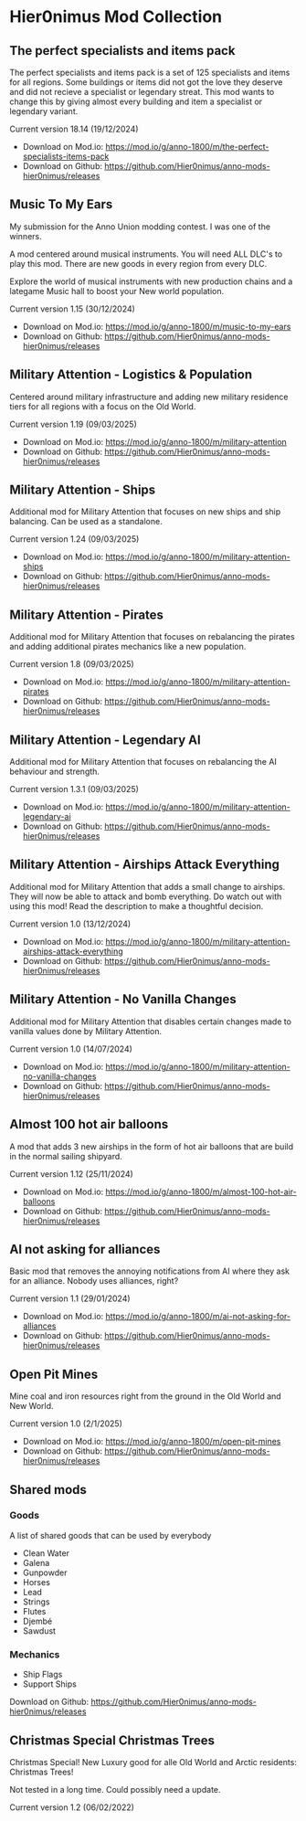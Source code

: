 # Hier0nimus Mod Collection

## The perfect specialists and items pack

The perfect specialists and items pack is a set of 125 specialists and items for all regions. Some buildings or items did not got the love they deserve and did not recieve a specialist or legendary streat. This mod wants to change this by giving almost every building and item a specialist or legendary variant.

Current version 18.14 (19/12/2024)
- Download on Mod.io: https://mod.io/g/anno-1800/m/the-perfect-specialists-items-pack
- Download on Github: https://github.com/Hier0nimus/anno-mods-hier0nimus/releases

## Music To My Ears

My submission for the Anno Union modding contest. I was one of the winners.

A mod centered around musical instruments.
You will need ALL DLC's to play this mod. There are new goods in every region from every DLC.

Explore the world of musical instruments with new production chains and a lategame Music hall to boost your New world population.

Current version 1.15 (30/12/2024)
- Download on Mod.io: https://mod.io/g/anno-1800/m/music-to-my-ears
- Download on Github: https://github.com/Hier0nimus/anno-mods-hier0nimus/releases

## Military Attention - Logistics & Population

Centered around military infrastructure and adding new military residence tiers for all regions with a focus on the Old World.

Current version 1.19 (09/03/2025)
- Download on Mod.io: https://mod.io/g/anno-1800/m/military-attention
- Download on Github: https://github.com/Hier0nimus/anno-mods-hier0nimus/releases

## Military Attention - Ships

Additional mod for Military Attention that focuses on new ships and ship balancing. Can be used as a standalone.

Current version 1.24 (09/03/2025)
- Download on Mod.io: https://mod.io/g/anno-1800/m/military-attention-ships
- Download on Github: https://github.com/Hier0nimus/anno-mods-hier0nimus/releases

## Military Attention - Pirates

Additional mod for Military Attention that focuses on rebalancing the pirates and adding additional pirates mechanics like a new population.

Current version 1.8 (09/03/2025)
- Download on Mod.io: https://mod.io/g/anno-1800/m/military-attention-pirates
- Download on Github: https://github.com/Hier0nimus/anno-mods-hier0nimus/releases

## Military Attention - Legendary AI

Additional mod for Military Attention that focuses on rebalancing the AI behaviour and strength.

Current version 1.3.1 (09/03/2025)
- Download on Mod.io: https://mod.io/g/anno-1800/m/military-attention-legendary-ai
- Download on Github: https://github.com/Hier0nimus/anno-mods-hier0nimus/releases

## Military Attention - Airships Attack Everything

Additional mod for Military Attention that adds a small change to airships. They will now be able to attack and bomb everything. Do watch out with using this mod! Read the description to make a thoughtful decision.

Current version 1.0 (13/12/2024)
- Download on Mod.io: https://mod.io/g/anno-1800/m/military-attention-airships-attack-everything
- Download on Github: https://github.com/Hier0nimus/anno-mods-hier0nimus/releases

## Military Attention - No Vanilla Changes

Additional mod for Military Attention that disables certain changes made to vanilla values done by Military Attention.

Current version 1.0 (14/07/2024)
- Download on Mod.io: https://mod.io/g/anno-1800/m/military-attention-no-vanilla-changes
- Download on Github: https://github.com/Hier0nimus/anno-mods-hier0nimus/releases

## Almost 100 hot air balloons

A mod that adds 3 new airships in the form of hot air balloons that are build in the normal sailing shipyard.

Current version 1.12 (25/11/2024)
- Download on Mod.io: https://mod.io/g/anno-1800/m/almost-100-hot-air-balloons
- Download on Github: https://github.com/Hier0nimus/anno-mods-hier0nimus/releases

## AI not asking for alliances

Basic mod that removes the annoying notifications from AI where they ask for an alliance. Nobody uses alliances, right?

Current version 1.1 (29/01/2024)
- Download on Mod.io: https://mod.io/g/anno-1800/m/ai-not-asking-for-alliances
- Download on Github: https://github.com/Hier0nimus/anno-mods-hier0nimus/releases

## Open Pit Mines

Mine coal and iron resources right from the ground in the Old World and New World.

Current version 1.0 (2/1/2025)
- Download on Mod.io: https://mod.io/g/anno-1800/m/open-pit-mines
- Download on Github: https://github.com/Hier0nimus/anno-mods-hier0nimus/releases

## Shared mods

### Goods

A list of shared goods that can be used by everybody
- Clean Water
- Galena
- Gunpowder
- Horses
- Lead
- Strings
- Flutes
- Djembé
- Sawdust

### Mechanics

- Ship Flags
- Support Ships

Download on Github: https://github.com/Hier0nimus/anno-mods-hier0nimus/releases

## Christmas Special Christmas Trees

Christmas Special! New Luxury good for alle Old World and Arctic residents: Christmas Trees!

Not tested in a long time. Could possibly need a update.

Current version 1.2 (06/02/2022)